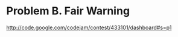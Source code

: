 Problem B. Fair Warning
=======================

http://code.google.com/codejam/contest/433101/dashboard#s=p1

